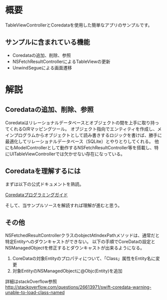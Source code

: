 # 概要
TableViewControllerとCoredataを使用した簡単なアプリのサンプルです。

## サンプルに含まれている機能
- Coredataの追加、削除、参照
- NSFetchResultControllerによるTableViewの更新
- UnwindSegueによる画面遷移

# 解説
## Coredataの追加、削除、参照
 Coredataはリレーショナルデータベースとオブジェクトの間を上手に取り持ってくれるO/Rマッピングツール。
 オブジェクト指向でエンティティを作成し、メインプログラムからオブジェクトとして読み書きするロジックを書けば、勝手に最適化してリレーショナルデータベース（SQLite）とやりとりしてくれる。
 他にもModelControllerとして動作するNSFetchResultController等を搭載し、特にUITableViewControllerでは欠かせない存在になっている。

## Coredataを理解するには
まずは以下の公式ドキュメントを熟読。

[Coredataプログラミングガイド](https://developer.apple.com/jp/documentation/CoreData.pdf)

そして、当サンプルソースを解読すれば理解が進むと思う。

## その他
NSFetchedResultControllerクラスのobjectAtIndexPathメソッドは、通常だと特定Entityへのダウンキャストができない。
以下の手順でCoreDataの設定とNSManagedObjectを修正するとダウンキャストが出来るようになる。

1. CoreDataの対象Entityのプロパティについて、「Class」属性をEntity名に変更
1. 対象EntityのNSManagedObjectに@Objc(Entity)を追加

詳細はstackOverflow参照  
http://stackoverflow.com/questions/26613971/swift-coredata-warning-unable-to-load-class-named
